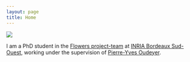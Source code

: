 ```yaml
---
layout: page
title: Home
---
```


<img class="img-home" src="{{ site.baseurl }}/resources/photo.jpg"/>

I am a PhD student in the [Flowers project-team][flowers] at [INRIA Bordeaux Sud-Ouest][inria], working under the supervision of [Pierre-Yves Oudeyer][py].



[flowers]:      http://flowers.inria.fr
[inria]:   		http://www.inria.fr/en/centre/bordeaux
[py]:			http://www.pyoudeyer.com
